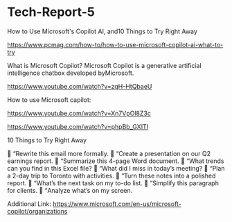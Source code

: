 # Tech-Report-5
How to Use Microsoft&#39;s Copilot AI, and10 Things to Try Right Away

https://www.pcmag.com/how-to/how-to-use-microsoft-copilot-ai-what-to-try

What is Microsoft Copilot?
Microsoft Copilot is a generative artificial intelligence chatbox developed byMicrosoft.

https://www.youtube.com/watch?v=zqH-HtQbaeU

How to use Microsoft capilot:

https://www.youtube.com/watch?v=Xn7VpOl8Z3c

https://www.youtube.com/watch?v=phpBb_GXITI

10 Things to Try Right Away

 “Rewrite this email more formally.
 “Create a presentation on our Q2 earnings report.
 “Summarize this 4-page Word document.
 “What trends can you find in this Excel file?
 “What did I miss in today’s meeting?
 “Plan a 2-day trip to Toronto with activities.
 “Turn these notes into a polished report.
 “What’s the next task on my to-do list.
 “Simplify this paragraph for clients.
 “Analyze what’s on my screen.

Additional Link:
https://www.microsoft.com/en-us/microsoft-copilot/organizations
